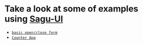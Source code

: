 # Take a look at some of examples using [Sagu-UI](https://www.npmjs.com/package/sagu-ui)

- [`basic open/close form`](https://codesandbox.io/s/sagu-ui-example-r22mum?file=/src/App.js)
- [`Counter App`](https://codesandbox.io/s/sagu-ui-example-by-yash6318-9g3i3d?file=/src/App.js)